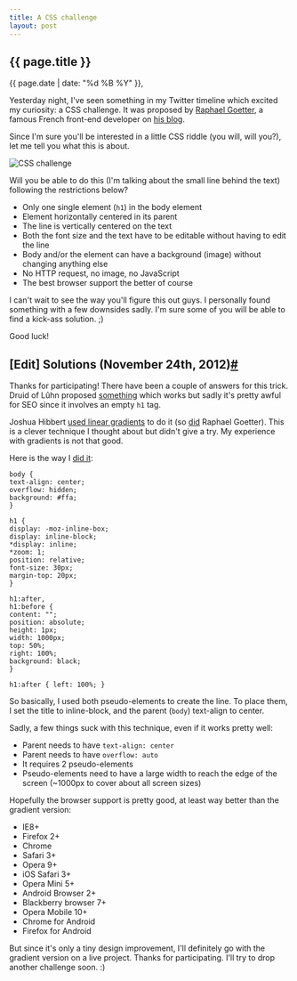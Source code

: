 ```yaml
---
title: A CSS challenge
layout: post
---
```

<section>
<h1>{{ page.title }}</h1>
<p class="date">{{ page.date | date: "%d %B %Y" }}, <a href="css-challenge.html#disqus_thread" class='comment-count'></a></p>

<p>Yesterday night, I've seen something in my Twitter timeline which excited my curiosity: a CSS challenge. It was proposed by <a href="https://twitter.com/goetter">Raphael Goetter</a>, a famous French front-end developer on <a href="http://blog.goetter.fr/post/36084887039/tes-pas-cap-premiere-edition" title="CSS challenge on Raphael Goetter's blog">his blog</a>.</p>

<p>Since I'm sure you'll be interested in a little CSS riddle (you will, will you?), let me tell you what this is about.</p>

<img src="http://i.imgur.com/fZkkw.jpg" alt="CSS challenge">

<p>Will you be able to do this (I'm talking about the small line behind the text) following the restrictions below?</p>
<ul>
<li>Only one single element (<code>h1</code>) in the body element</li>
<li>Element horizontally centered in its parent</li>
<li>The line is vertically centered on the text</li>
<li>Both the font size and the text have to be editable without having to edit the line</li>
<li>Body and/or the element can have a background (image) without changing anything else</li>
<li>No HTTP request, no image, no JavaScript</li>
<li>The best browser support the better of course</li>
</ul>

<p>I can't wait to see the way you'll figure this out guys. I personally found something with a few downsides sadly. I'm sure some of you will be able to find a kick-ass solution. ;)</p>

<p>Good luck!</p>
</section>
<section id="solutions">
<h2>[Edit] Solutions (November 24th, 2012)<a href="#solutions" class="section-anchor">#</a></h2>

<p>Thanks for participating! There have been a couple of answers for this trick. Druid of Lûhn proposed <a href="http://codepen.io/Druid-of-Luhn/details/sclvk">something</a> which works but sadly it's pretty awful for SEO since it involves an empty <code>h1</code> tag.</p>

<p>Joshua Hibbert <a href="http://jsfiddle.net/joshnh/3PG8j/">used linear gradients</a> to do it (so <a href="http://codepen.io/raphaelgoetter/pen/dGxvL">did</a> Raphael Goetter). This is a clever technique I thought about but didn't give a try. My experience with gradients is not that good.</p>

<p>Here is the way I <a href="http://jsfiddle.net/HugoGiraudel/cyeGM/1/">did it</a>:</p>

<pre><code class="language-css">body {
text-align: center;
overflow: hidden;
background: #ffa;
}

h1 {
display: -moz-inline-box;
display: inline-block;
*display: inline;
*zoom: 1;
position: relative;
font-size: 30px;
margin-top: 20px;
}

h1:after,
h1:before {
content: "";
position: absolute;
height: 1px;
width: 1000px;
top: 50%;
right: 100%;
background: black;
}

h1:after { left: 100%; }
</code></pre>

<p>So basically, I used both pseudo-elements to create the line. To place them, I set the title to inline-block, and the parent (<code>body</code>) text-align to center.</p>

<p>Sadly, a few things suck with this technique, even if it works pretty well:</p>
<ul>
<li>Parent needs to have <code>text-align: center</code></li>
<li>Parent needs to have <code>overflow: auto</code></li>
<li>It requires 2 pseudo-elements</li>
<li>Pseudo-elements need to have a large width to reach the edge of the screen (~1000px to cover about all screen sizes)</li>
</ul>

<p>Hopefully the browser support is pretty good, at least way better than the gradient version:</p>
<ul>
<li>IE8+</li>
<li>Firefox 2+</li>
<li>Chrome</li>
<li>Safari 3+</li>
<li>Opera 9+</li>
<li>iOS Safari 3+</li>
<li>Opera Mini 5+</li>
<li>Android Browser 2+</li>
<li>Blackberry browser 7+</li>
<li>Opera Mobile 10+</li>
<li>Chrome for Android</li>
<li>Firefox for Android</li>
</ul>

<p>But since it's only a tiny design improvement, I'll definitely go with the gradient version on a live project. Thanks for participating. I'll try to drop another challenge soon. :)</p>

</section>
<script>var disqus_url = "http://hugogiraudel.com/blog/css-challenge.html";</script>
<div id="disqus_thread"></div>